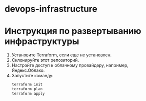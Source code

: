 # devops-infrastructure
# Инструкция по развертыванию инфраструктуры

1. Установите Terraform, если еще не установлен.
2. Склонируйте этот репозиторий.
3. Настройте доступ к облачному провайдеру, например, Яндекс.Облако.
4. Запустите команду:
   ```bash
   terraform init
   terraform plan
   terraform apply
